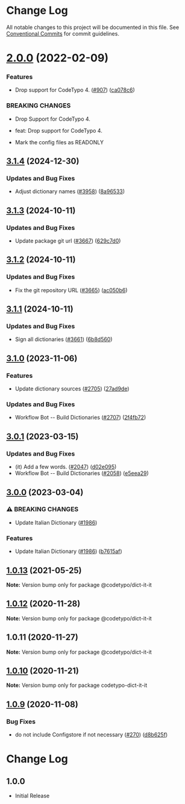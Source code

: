 # Change Log

All notable changes to this project will be documented in this file.
See [Conventional Commits](https://conventionalcommits.org) for commit guidelines.

# [2.0.0](https://github.com/khulnasoft/codetypo/compare/@codetypo/dict-it-it@1.0.13...@codetypo/dict-it-it@2.0.0) (2022-02-09)


### Features

* Drop support for CodeTypo 4. ([#907](https://github.com/khulnasoft/codetypo/issues/907)) ([ca078c6](https://github.com/khulnasoft/codetypo/commit/ca078c6a2e188cc3cf6276db1ba7e007f0f06f27))


### BREAKING CHANGES

* Drop Support for CodeTypo 4.

* feat: Drop support for CodeTypo 4.
* Mark the config files as READONLY





## [3.1.4](https://github.com/khulnasoft/codetypo/compare/@codetypo/dict-it-it@3.1.3...@codetypo/dict-it-it@3.1.4) (2024-12-30)


### Updates and Bug Fixes

* Adjust dictionary names ([#3958](https://github.com/khulnasoft/codetypo/issues/3958)) ([8a96533](https://github.com/khulnasoft/codetypo/commit/8a96533bec21280103740868b81559437c413501))

## [3.1.3](https://github.com/khulnasoft/codetypo/compare/@codetypo/dict-it-it@3.1.2...@codetypo/dict-it-it@3.1.3) (2024-10-11)


### Updates and Bug Fixes

* Update package git url ([#3667](https://github.com/khulnasoft/codetypo/issues/3667)) ([629c7d0](https://github.com/khulnasoft/codetypo/commit/629c7d0a5e1bacad1d3874b1f8372edc3494ef97))

## [3.1.2](https://github.com/khulnasoft/codetypo/compare/@codetypo/dict-it-it@3.1.1...@codetypo/dict-it-it@3.1.2) (2024-10-11)


### Updates and Bug Fixes

* Fix the git repository URL ([#3665](https://github.com/khulnasoft/codetypo/issues/3665)) ([ac050b6](https://github.com/khulnasoft/codetypo/commit/ac050b697d57820109995e92fac5ccc32ced1723))

## [3.1.1](https://github.com/khulnasoft/codetypo/compare/@codetypo/dict-it-it@3.1.0...@codetypo/dict-it-it@3.1.1) (2024-10-11)


### Updates and Bug Fixes

* Sign all dictionaries ([#3661](https://github.com/khulnasoft/codetypo/issues/3661)) ([6b8d560](https://github.com/khulnasoft/codetypo/commit/6b8d560cf51a593458ce42bca415859f872cfc97))

## [3.1.0](https://github.com/khulnasoft/codetypo/compare/@codetypo/dict-it-it@3.0.1...@codetypo/dict-it-it@3.1.0) (2023-11-06)


### Features

* Update dictionary sources ([#2705](https://github.com/khulnasoft/codetypo/issues/2705)) ([27ad9de](https://github.com/khulnasoft/codetypo/commit/27ad9de120fc71bc1b9a2aacc4407c423aeee2fd))


### Updates and Bug Fixes

* Workflow Bot -- Build Dictionaries ([#2707](https://github.com/khulnasoft/codetypo/issues/2707)) ([2f4fb72](https://github.com/khulnasoft/codetypo/commit/2f4fb72ad0b370c78bdbc19f38ee6a452e767010))

## [3.0.1](https://github.com/khulnasoft/codetypo/compare/@codetypo/dict-it-it@3.0.0...@codetypo/dict-it-it@3.0.1) (2023-03-15)


### Updates and Bug Fixes

* (it) Add a few words. ([#2047](https://github.com/khulnasoft/codetypo/issues/2047)) ([d02e095](https://github.com/khulnasoft/codetypo/commit/d02e095189edbeb1ba5f48d20dabc86f88f568d7))
* Workflow Bot -- Build Dictionaries ([#2058](https://github.com/khulnasoft/codetypo/issues/2058)) ([e5eea29](https://github.com/khulnasoft/codetypo/commit/e5eea290cde1f6e4ccb34a8168472640a75177fc))

## [3.0.0](https://github.com/khulnasoft/codetypo/compare/@codetypo/dict-it-it@2.0.0...@codetypo/dict-it-it@3.0.0) (2023-03-04)


### ⚠ BREAKING CHANGES

* Update Italian Dictionary ([#1986](https://github.com/khulnasoft/codetypo/issues/1986))

### Features

* Update Italian Dictionary ([#1986](https://github.com/khulnasoft/codetypo/issues/1986)) ([b7615af](https://github.com/khulnasoft/codetypo/commit/b7615af4dfdf6212e3120e8cb76067d84efe1fde))

## [1.0.13](https://github.com/khulnasoft/codetypo/compare/@codetypo/dict-it-it@1.0.12...@codetypo/dict-it-it@1.0.13) (2021-05-25)

**Note:** Version bump only for package @codetypo/dict-it-it





## [1.0.12](https://github.com/khulnasoft/codetypo/compare/@codetypo/dict-it-it@1.0.11...@codetypo/dict-it-it@1.0.12) (2020-11-28)

**Note:** Version bump only for package @codetypo/dict-it-it





## 1.0.11 (2020-11-27)

**Note:** Version bump only for package @codetypo/dict-it-it





## [1.0.10](https://github.com/khulnasoft/codetypo/compare/codetypo-dict-it-it@1.0.9...codetypo-dict-it-it@1.0.10) (2020-11-21)

**Note:** Version bump only for package codetypo-dict-it-it

## [1.0.9](https://github.com/khulnasoft/codetypo/compare/codetypo-dict-it-it@1.0.8...codetypo-dict-it-it@1.0.9) (2020-11-08)

### Bug Fixes

- do not include Configstore if not necessary ([#270](https://github.com/khulnasoft/codetypo/issues/270)) ([d8b625f](https://github.com/khulnasoft/codetypo/commit/d8b625f2f42d5cc6c4a9390216ac1e5037886e44))

# Change Log

## 1.0.0

- Initial Release
